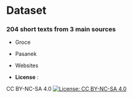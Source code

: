 # Dataset

### 204 short texts from 3 main sources

- Groce
- Pasanek
- Websites
  



- **License** :
  
 CC BY-NC-SA 4.0 [![License: CC BY-NC-SA 4.0](https://licensebuttons.net/l/by-nc-sa/4.0/80x15.png)](https://creativecommons.org/licenses/by-nc-sa/4.0/)
